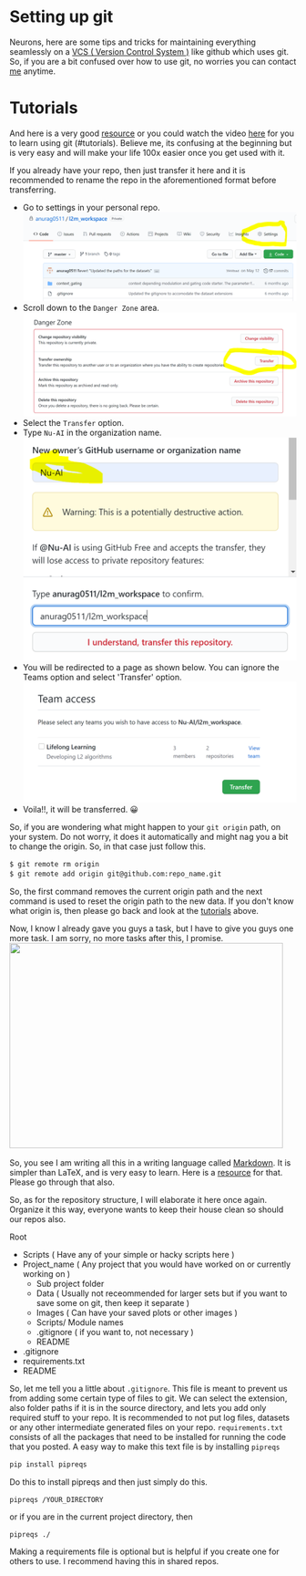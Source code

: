 # Setting up git 
Neurons, here are some tips and tricks for maintaining everything seamlessly on a [VCS ( Version Control System )](https://www.geeksforgeeks.org/version-control-systems/#:~:text=Version%20control%20systems%20are%20a,(snapshots)%20of%20the%20project.) like github which uses git. So, if you are a bit confused over how to use git, no worries 
you can contact [me](https://github.com/anurag0511) anytime.
# Tutorials
And here is a very good [resource](https://githowto.com/) or you could watch the video [here](https://www.youtube.com/watch?v=USjZcfj8yxE) for you to learn using git (#tutorials). Believe me, its confusing at the beginning but is very easy and will make your life 100x easier once you get used with it. 

If you already have your repo, then just transfer it here and it is recommended to rename the repo in the aforementioned format before transferring. 

- Go to settings in your personal repo.
    ![images](images/settings.PNG)
- Scroll down to the `Danger Zone` area.
    ![images](images/transfer.PNG)
- Select the `Transfer` option.
- Type `Nu-AI` in the organization name.
    <img src="images/finish_transfer.PNG" width="500px" />
- You will be redirected to a page as shown below. You can ignore the Teams option and select 'Transfer' option.
    ![image3](images/ignore_message.PNG)
- Voila!!, it will be transferred. :grinning:

So, if you are wondering what might happen to your `git origin` path, on your system. Do not worry, it does it automatically and might nag you a bit to change the origin.
So, in that case just follow this.

```bash
$ git remote rm origin
$ git remote add origin git@github.com:repo_name.git
```
So, the first command removes the current origin path and the next command is used to reset the origin path to the new data. If you don't know what origin is, then please go back and look at the [tutorials](#tutorials) above.

Now, I know I already gave you guys a task, but I have to give you guys one more task. I am sorry, no more tasks after this, I promise.
 <img src="https://media.giphy.com/media/VilvT5SfFVBao/giphy.gif" width="480" height="360" frameBorder="0" />
 
 So, you see I am writing all this in a writing language called [Markdown](https://www.markdownguide.org/). It is simpler than LaTeX, and is very easy to learn. Here is a [resource](https://guides.github.com/features/mastering-markdown/) for that. Please go through that also. 
 
 So, as for the repository structure, I will elaborate it here once again. Organize it this way, everyone wants to keep their house clean so should our repos also. 
 
 
 Root
+ Scripts ( Have any of your simple or hacky scripts here )
+ Project_name ( Any project that you would have worked on or currently working on )
    + Sub project folder
    + Data ( Usually not receommended for larger sets but if you want to save some on git, then keep it separate )
    + Images ( Can have your saved plots or other images )
    + Scripts/ Module names
    + .gitignore ( if you want to, not necessary )
    + README
+ .gitignore
+ requirements.txt
+ README

So, let me tell you a little about `.gitignore`. This file is meant to prevent us from adding some certain type of files to git. We can select the extension, also folder paths if it is in the source directory, and lets you add only required stuff to your repo. It is recommended to not put log files, datasets or any other intermediate generated files on your repo.
`requirements.txt` consists of all the packages that need to be installed for running the code that you posted. A easy way to make this text file is by installing `pipreqs`
```bash
pip install pipreqs
```
Do this to install pipreqs and then just simply do this.
```
pipreqs /YOUR_DIRECTORY
```
or 
if you are in the current project directory, then 
```
pipreqs ./
```
Making a requirements file is optional but is helpful if you create one for others to use. I recommend having this in shared repos.
